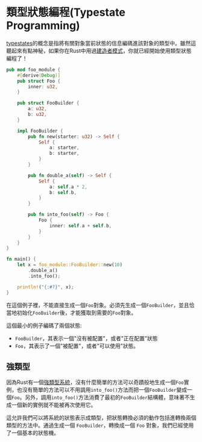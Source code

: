 # 類型狀態編程(Typestate Programming)

[typestates]的概念是指將有關對象當前狀態的信息編碼進該對象的類型中。雖然這聽起來有點神秘，如果你在Rust中用過[建造者模式]，你就已經開始使用類型狀態編程了！

[typestates]: https://en.wikipedia.org/wiki/Typestate_analysis
[建造者模式]: https://doc.rust-lang.org/1.0.0/style/ownership/builders.html

```rust
pub mod foo_module {
    #[derive(Debug)]
    pub struct Foo {
        inner: u32,
    }

    pub struct FooBuilder {
        a: u32,
        b: u32,
    }

    impl FooBuilder {
        pub fn new(starter: u32) -> Self {
            Self {
                a: starter,
                b: starter,
            }
        }

        pub fn double_a(self) -> Self {
            Self {
                a: self.a * 2,
                b: self.b,
            }
        }

        pub fn into_foo(self) -> Foo {
            Foo {
                inner: self.a + self.b,
            }
        }
    }
}

fn main() {
    let x = foo_module::FooBuilder::new(10)
        .double_a()
        .into_foo();

    println!("{:#?}", x);
}
```

在這個例子裡，不能直接生成一個`Foo`對象。必須先生成一個`FooBuilder`，並且恰當地初始化`FooBuilder`後，才能獲取到需要的`Foo`對象。

這個最小的例子編碼了兩個狀態:

* `FooBuilder`，其表示一個"沒有被配置"，或者"正在配置"狀態
* `Foo`，其表示了一個"被配置"，或者"可以使用"狀態。

## 強類型

因為Rust有一個[強類型系統]，沒有什麼簡單的方法可以奇蹟般地生成一個`Foo`實例，也沒有簡單的方法可以不用調用`into_foo()`方法而把一個`FooBuilder`變成一個`Foo`。另外，調用`into_foo()`方法消費了最初的`FooBuilder`結構體，意味著不生成一個新的實例就不能被再次使用它。

[強類型系統]: https://en.wikipedia.org/wiki/Strong_and_weak_typing

這允許我們可以將系統的狀態表示成類型，把狀態轉換必須的動作包括進轉換兩個類型的方法中。通過生成一個 `FooBuilder`，轉換成一個 `Foo` 對象，我們已經使用了一個基本的狀態機。

